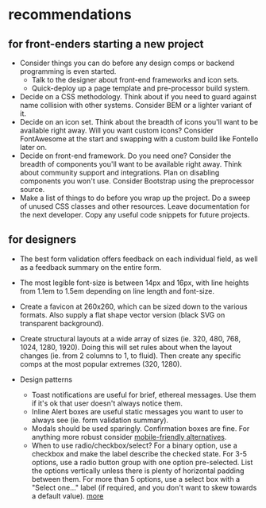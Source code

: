 # recommendations

## for front-enders starting a new project
- Consider things you can do before any design comps or backend programming is even started.
  - Talk to the designer about front-end frameworks and icon sets.
  - Quick-deploy up a page template and pre-processor build system.
- Decide on a CSS methodology. Think about if you need to guard against name collision with other systems. Consider BEM or a lighter variant of it.
- Decide on an icon set. Think about the breadth of icons you'll want to be available right away. Will you want custom icons? Consider FontAwesome at the start and swapping with a custom build like Fontello later on.
- Decide on front-end framework. Do you need one? Consider the breadth of components you'll want to be available right away. Think about community support and integrations. Plan on disabling components you won't use. Consider Bootstrap using the preprocessor source.
- Make a list of things to do before you wrap up the project. Do a sweep of unused CSS classes and other resources. Leave documentation for the next developer. Copy any useful code snippets for future projects.

## for designers

- The best form validation offers feedback on each individual field, as well as a feedback summary on the entire form.

- The most legible font-size is between 14px and 16px, with line heights from 1.1em to 1.5em depending on line length and font-size.

- Create a favicon at 260x260, which can be sized down to the various formats. Also supply a flat shape vector version (black SVG on transparent background).

- Create structural layouts at a wide array of sizes (ie. 320, 480, 768, 1024, 1280, 1920). Doing this will set rules about when the layout changes (ie. from 2 columns to 1, to fluid). Then create any specific comps at the most popular extremes (320, 1280).

- Design patterns
  - Toast notifications are useful for brief, ethereal messages. Use them if it's ok that user doesn't always notice them.
  - Inline Alert boxes are useful static messages you want to user to always see (ie. form validation summary).
  - Modals should be used sparingly. Confirmation boxes are fine. For anything more robust consider [mobile-friendly alternatives](http://uxmovement.com/mobile/why-you-should-avoid-using-modal-windows-on-mobile/).
  - When to use radio/checkbox/select? For a binary option, use a checkbox and make the label describe the checked state. For 3-5 options, use a radio button group with one option pre-selected. List the options vertically unless there is plenty of horizontal padding between them. For more than 5 options, use a select box with a "Select one..." label (if required, and you don't want to skew towards a default value). [more](https://www.nngroup.com/articles/checkboxes-vs-radio-buttons/)